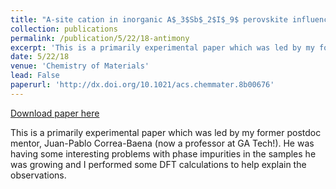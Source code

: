 ```yaml
---
title: "A-site cation in inorganic A$_3$Sb$_2$I$_9$ perovskite influences structural dimensionality, exciton binding energy, and solar cell performance"
collection: publications
permalink: /publication/5/22/18-antimony
excerpt: 'This is a primarily experimental paper which was led by my former postdoc mentor, Juan-Pablo Correa-Baena (now a professor at GA Tech!). He was having some interesting problems with phase impurities in the samples he was growing and I performed some DFT calculations to help explain the observations.'
date: 5/22/18
venue: 'Chemistry of Materials'
lead: False
paperurl: 'http://dx.doi.org/10.1021/acs.chemmater.8b00676'
---
```


<a href='http://dx.doi.org/10.1021/acs.chemmater.8b00676'>Download paper here</a>

This is a primarily experimental paper which was led by my former postdoc mentor, Juan-Pablo Correa-Baena (now a professor at GA Tech!). He was having some interesting problems with phase impurities in the samples he was growing and I performed some DFT calculations to help explain the observations.
